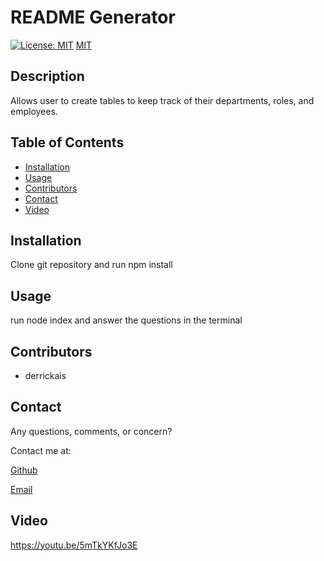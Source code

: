 # README Generator
[![License: MIT](https://img.shields.io/badge/License-MIT-yellow.svg)](https://opensource.org/licenses/MIT)
[MIT](https://opensource.org/licenses/MIT)

## Description 

Allows user to create tables to keep track of their departments, roles, and employees.

## Table of Contents 

* [Installation](#installation)
* [Usage](#usage)
* [Contributors](#contributors)
* [Contact](#contact)
* [Video](#video)

## Installation

Clone git repository and run npm install

## Usage

run node index and answer the questions in the terminal

## Contributors

* derrickais

## Contact

Any questions, comments, or concern? 

Contact me at: 

[Github](https://github.com/derrickais)

[Email](mailto:derrickas728@gmail.com)

## Video
https://youtu.be/5mTkYKfJo3E
